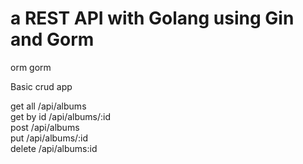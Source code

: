 # a REST API with Golang using Gin and Gorm

orm gorm 

Basic crud app

get all /api/albums <br>
get by id /api/albums/:id<br>
post /api/albums<br>
put /api/albums/:id<br>
delete /api/albums:id<br>
